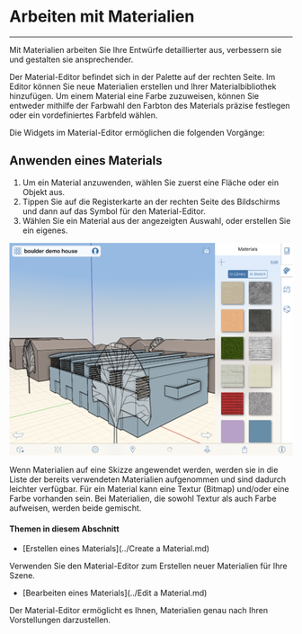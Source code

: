 

# Arbeiten mit Materialien

---

Mit Materialien arbeiten Sie Ihre Entwürfe detaillierter aus, verbessern sie und gestalten sie ansprechender.

Der Material-Editor befindet sich in der Palette auf der rechten Seite. Im Editor können Sie neue Materialien erstellen und Ihrer Materialbibliothek hinzufügen. Um einem Material eine Farbe zuzuweisen, können Sie entweder mithilfe der Farbwahl den Farbton des Materials präzise festlegen oder ein vordefiniertes Farbfeld wählen.

Die Widgets im Material-Editor ermöglichen die folgenden Vorgänge:

## Anwenden eines Materials

1. Um ein Material anzuwenden, wählen Sie zuerst eine Fläche oder ein Objekt aus.
2. Tippen Sie auf die Registerkarte an der rechten Seite des Bildschirms und dann auf das Symbol für den Material-Editor.
3. Wählen Sie ein Material aus der angezeigten Auswahl, oder erstellen Sie ein eigenes.

![](Images/GUID-D0F6979D-2188-46B5-A1BF-3CE251CF918F-low.png)

Wenn Materialien auf eine Skizze angewendet werden, werden sie in die Liste der bereits verwendeten Materialien aufgenommen und sind dadurch leichter verfügbar. Für ein Material kann eine Textur (Bitmap) und/oder eine Farbe vorhanden sein. Bei Materialien, die sowohl Textur als auch Farbe aufweisen, werden beide gemischt.

#### Themen in diesem Abschnitt

* [Erstellen eines Materials](../Create a Material.md)

Verwenden Sie den Material-Editor zum Erstellen neuer Materialien für Ihre Szene.

* [Bearbeiten eines Materials](../Edit a Material.md)

Der Material-Editor ermöglicht es Ihnen, Materialien genau nach Ihren Vorstellungen darzustellen.

